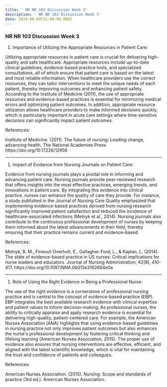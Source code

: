 ```yaml
---
title: ' NR NR 103 Discussion Week 3'
description: ' NR NR 103 Discussion Week 3'
date: 2024-08-09T21:00:00.000Z
---
```


### &#x20;NR NR 103 Discussion Week 3

1. Importance of Utilizing the Appropriate Resources in Patient Care:

Utilizing appropriate resources in patient care is crucial for delivering high-quality and safe healthcare. Appropriate resources include up-to-date clinical guidelines, evidence-based practice tools, and specialized consultations, all of which ensure that patient care is based on the latest and most reliable information. When healthcare providers use the correct resources, they can tailor interventions to meet the unique needs of each patient, thereby improving outcomes and enhancing patient safety. According to the Institute of Medicine (2011), the use of appropriate resources and evidence-based practices is essential for minimizing medical errors and optimizing patient outcomes. In addition, appropriate resource utilization allows healthcare providers to make informed decisions quickly, which is particularly important in acute care settings where time-sensitive decisions can significantly impact patient outcomes.

References:

Institute of Medicine. (2011). The future of nursing: Leading change, advancing health. The National Academies Press. https\://doi.org/10.17226/12956

***

1. Impact of Evidence from Nursing Journals on Patient Care:

Evidence from nursing journals plays a pivotal role in informing and advancing patient care. Nursing journals provide peer-reviewed research that offers insights into the most effective practices, emerging trends, and innovations in patient care. By integrating this evidence into clinical practice, nurses can enhance the quality of care they provide. For instance, a study published in the Journal of Nursing Care Quality emphasized that implementing evidence-based practices derived from nursing research significantly improved patient satisfaction and reduced the incidence of healthcare-associated infections (Melnyk et al., 2014). Nursing journals also contribute to the continuous professional development of nurses by keeping them informed about the latest advancements in their field, thereby ensuring that their practice remains current and evidence-based.

References:

Melnyk, B. M., Fineout-Overholt, E., Gallagher-Ford, L., & Kaplan, L. (2014). The state of evidence-based practice in US nurses: Critical implications for nurse leaders and educators. Journal of Nursing Administration, 42(9), 410-417. https\://doi.org/10.1097/NNA.0b013e3182664e0a

***

1. Role of Using the Right Evidence in Being a Professional Nurse:

The use of the right evidence is a cornerstone of professional nursing practice and is central to the concept of evidence-based practice (EBP). EBP integrates the best available research evidence with clinical expertise and patient values to inform decision-making. As professional nurses, the ability to critically appraise and apply research evidence is essential for delivering high-quality, patient-centered care. For example, the American Nurses Association (ANA) highlights that using evidence-based guidelines in nursing practice not only improves patient outcomes but also enhances the nurse's professional development by fostering critical thinking and lifelong learning (American Nurses Association, 2015). The proper use of evidence also ensures that nursing interventions are effective, efficient, and aligned with the latest scientific knowledge, which is vital for maintaining the trust and confidence of patients and colleagues.

References:

American Nurses Association. (2015). Nursing: Scope and standards of practice (3rd ed.). American Nurses Association.
